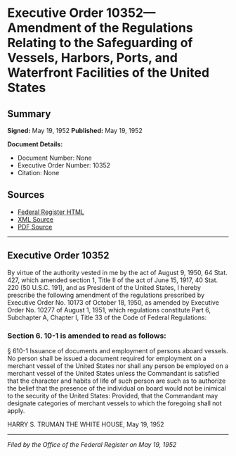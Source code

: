 # Executive Order 10352—Amendment of the Regulations Relating to the Safeguarding of Vessels, Harbors, Ports, and Waterfront Facilities of the United States

## Summary

**Signed:** May 19, 1952
**Published:** May 19, 1952

**Document Details:**
- Document Number: None
- Executive Order Number: 10352
- Citation: None

## Sources
- [Federal Register HTML](https://www.presidency.ucsb.edu/documents/executive-order-10352-amendment-the-regulations-relating-the-safeguarding-vessels-harbors)
- [XML Source](None)
- [PDF Source](None)

---

## Executive Order 10352

By virtue of the authority vested in me by the act of August 9, 1950, 64 Stat. 427, which amended section 1, Title II of the act of June 15, 1917, 40 Stat. 220 (50 U.S.C. 191), and as President of the United States, I hereby prescribe the following amendment of the regulations prescribed by Executive Order No. 10173 of October 18, 1950, as amended by Executive Order No. 10277 of August 1, 1951, which regulations constitute Part 6, Subchapter A, Chapter I, Title 33 of the Code of Federal Regulations:
### Section 6. 10-1 is amended to read as follows:

§ 610-1 Issuance of documents and employment of persons aboard vessels. No person shall be issued a document required for employment on a merchant vessel of the United States nor shall any person be employed on a merchant vessel of the United States unless the Commandant is satisfied that the character and habits of life of such person are such as to authorize the belief that the presence of the individual on board would not be inimical to the security of the United States: Provided, that the Commandant may designate categories of merchant vessels to which the foregoing shall not apply.

HARRY S. TRUMAN
THE WHITE HOUSE,
May 19, 1952

---

*Filed by the Office of the Federal Register on May 19, 1952*
